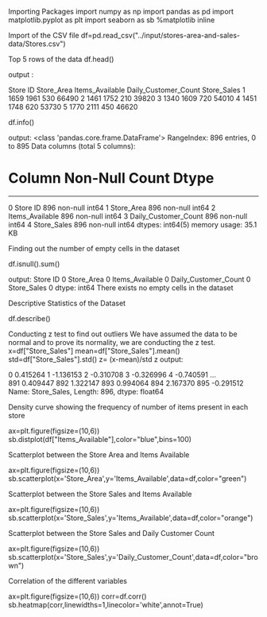 Importing Packages
import numpy as np
import pandas as pd 
import matplotlib.pyplot as plt
import seaborn as sb
%matplotlib inline

Import of the CSV file
df=pd.read_csv("../input/stores-area-and-sales-data/Stores.csv")

Top 5 rows of the data
df.head()

output :

Store ID	Store_Area	Items_Available	Daily_Customer_Count	Store_Sales
1	1659	1961	530	66490
2	1461	1752	210	39820
3	1340	1609	720	54010
4	1451	1748	620	53730
5	1770	2111	450	46620

df.info()

output:
<class 'pandas.core.frame.DataFrame'>
RangeIndex: 896 entries, 0 to 895
Data columns (total 5 columns):
 #   Column                Non-Null Count  Dtype
---  ------                --------------  -----
 0   Store ID              896 non-null    int64
 1   Store_Area            896 non-null    int64
 2   Items_Available       896 non-null    int64
 3   Daily_Customer_Count  896 non-null    int64
 4   Store_Sales           896 non-null    int64
dtypes: int64(5)
memory usage: 35.1 KB


Finding out the number of empty cells in the dataset

df.isnull().sum()

output:
Store ID                0
Store_Area              0
Items_Available         0
Daily_Customer_Count    0
Store_Sales             0
dtype: int64
There exists no empty cells in the dataset

Descriptive Statistics of the Dataset

df.describe()

Conducting z test to find out outliers
We have assumed the data to be normal and to prove its normality, we are conducting the z test.
x=df["Store_Sales"]
mean=df["Store_Sales"].mean()
std=df["Store_Sales"].std()
z= (x-mean)/std
z
output:

0      0.415264
1     -1.136153
2     -0.310708
3     -0.326996
4     -0.740591
         ...   
891    0.409447
892    1.322147
893    0.994064
894    2.167370
895   -0.291512
Name: Store_Sales, Length: 896, dtype: float64

Density curve showing the frequency of number of items present in each store

ax=plt.figure(figsize=(10,6))
sb.distplot(df["Items_Available"],color="blue",bins=100)

 

Scatterplot between the Store Area and Items Available

ax=plt.figure(figsize=(10,6))
sb.scatterplot(x='Store_Area',y='Items_Available',data=df,color="green")




 

Scatterplot between the Store Sales and Items Available

ax=plt.figure(figsize=(10,6))
sb.scatterplot(x='Store_Sales',y='Items_Available',data=df,color="orange")


 

Scatterplot between the Store Sales and Daily Customer Count

ax=plt.figure(figsize=(10,6))
sb.scatterplot(x='Store_Sales',y='Daily_Customer_Count',data=df,color="brown")

 
Correlation of the different variables

ax=plt.figure(figsize=(10,6))
corr=df.corr()
sb.heatmap(corr,linewidths=1,linecolor='white',annot=True)

